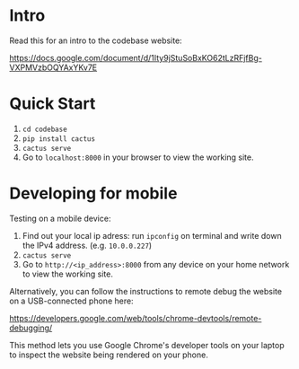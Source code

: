 # Intro

Read this for an intro to the codebase website:

https://docs.google.com/document/d/1Ity9jStuSoBxKO62tLzRFjfBg-VXPMVzbOQYAxYKv7E

# Quick Start

1. `cd codebase`
2. `pip install cactus`
3. `cactus serve`
4. Go to `localhost:8000` in your browser to view the working site.

# Developing for mobile

Testing on a mobile device:
1. Find out your local ip adress: run `ipconfig` on terminal and write down the IPv4 address. (e.g. `10.0.0.227`)
2. `cactus serve`
3. Go to `http://<ip_address>:8000` from any device on your home network to view the working site.

Alternatively, you can follow the instructions to remote debug the website on a USB-connected phone here:

https://developers.google.com/web/tools/chrome-devtools/remote-debugging/

This method lets you use Google Chrome's developer tools on your laptop to inspect the website being rendered on your phone.
